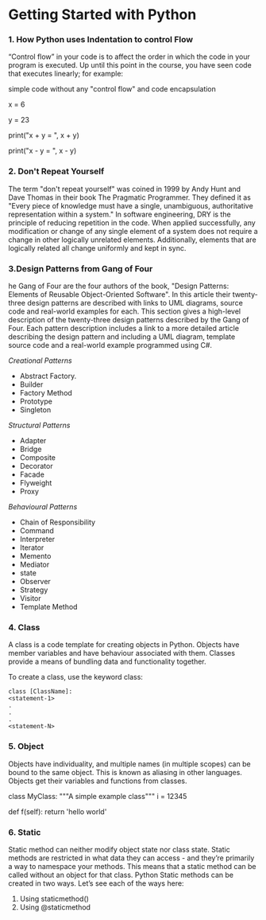# Getting Started with Python

### 1. How Python uses Indentation to control Flow
“Control flow” in your code is to affect the order in which the code in your program is executed.
Up until this point in the course, you have seen code that executes linearly; for example:

simple code without any "control flow" and code encapsulation

x = 6

y = 23

print("x + y = ", x + y)

print("x - y = ", x - y)

### 2. Don't Repeat Yourself
The term "don't repeat yourself" was coined in 1999 by Andy Hunt and Dave Thomas in their book The Pragmatic Programmer. They defined it as "Every piece of knowledge must have a single, unambiguous, authoritative representation within a system." In software engineering, DRY is the principle of reducing repetition in the code.
 When applied successfully, any modification or change of any single element of a system does not require a change in other logically unrelated elements. Additionally, elements that are logically related all change uniformly and kept in sync.
 
### 3.Design Patterns from Gang of Four 
he Gang of Four are the four authors of the book, "Design Patterns: Elements of Reusable Object-Oriented Software". In this article their twenty-three design patterns are described with links to UML diagrams, source code and real-world examples for each.
This section gives a high-level description of the twenty-three design patterns described by the Gang of Four. Each pattern description includes a link to a more detailed article describing the design pattern and including a UML diagram, template source code and a real-world example programmed using C#.

*Creational Patterns*
- Abstract Factory. 
- Builder
- Factory Method
- Prototype
- Singleton

*Structural Patterns*
- Adapter
- Bridge
- Composite
- Decorator
- Facade
- Flyweight
- Proxy

*Behavioural Patterns*
- Chain of Responsibility
- Command
- Interpreter
- Iterator
- Memento
- Mediator
- state
- Observer
- Strategy
- Visitor
- Template Method

### 4. Class
A class is a code template for creating objects in Python. Objects have member variables and have behaviour associated with them.
Classes provide a means of bundling data and functionality together.

To create a class, use the keyword class:

    class [ClassName]:
    <statement-1>
    .
    .
    .
    <statement-N>
  
### 5. Object
Objects have individuality, and multiple names (in multiple scopes) can be bound to the same object. This is known as aliasing in other languages.
Objects get their variables and functions from classes.

   class MyClass:
    """A simple example class"""
    i = 12345

   def f(self):
        return 'hello world'
        
### 6. Static
Static method can neither modify object state nor class state. Static methods are restricted in what data they can access - and they’re primarily a way to namespace your methods.
 This means that a static method can be called without an object for that class.
 Python Static methods can be created in two ways. Let’s see each of the ways here:
 1. Using staticmethod()
 2. Using @staticmethod

